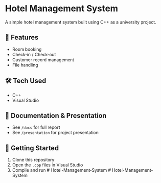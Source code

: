 # Hotel Management System

A simple hotel management system built using C++ as a university project.

## 📌 Features
- Room booking
- Check-in / Check-out
- Customer record management
- File handling

## 🛠 Tech Used
- C++
- Visual Studio

## 📄 Documentation & Presentation
- See `/docs` for full report
- See `/presentation` for project presentation

## 🚀 Getting Started
1. Clone this repository
2. Open the `.cpp` files in Visual Studio
3. Compile and run
#   H o t e l - M a n a g e m e n t - S y s t e m  
 #   H o t e l - M a n a g e m e n t - S y s t e m  
 
